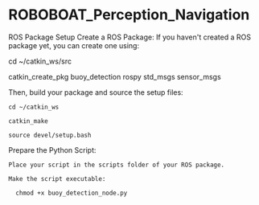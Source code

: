 # ROBOBOAT_Perception_Navigation


ROS Package Setup
Create a ROS Package: If you haven't created a ROS package yet, you can create one using: 

  cd ~/catkin_ws/src 
  
  catkin_create_pkg buoy_detection rospy std_msgs sensor_msgs 


  Then, build your package and source the setup files:
  
    cd ~/catkin_ws
    
    catkin_make
    
    source devel/setup.bash




  Prepare the Python Script:
  
    Place your script in the scripts folder of your ROS package.
    
    Make the script executable:
    
      chmod +x buoy_detection_node.py

